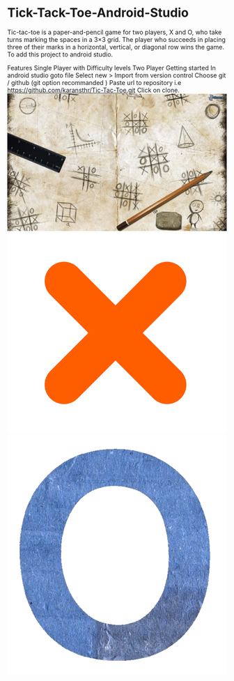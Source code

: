 # Tick-Tack-Toe-Android-Studio

Tic-tac-toe is a paper-and-pencil game for two players, X and O, who take turns marking the spaces in a 3×3 grid. The player who succeeds in placing three of their marks in a horizontal, vertical, or diagonal row wins the game. To add this project to android studio.

Features
Single Player with Difficulty levels
Two Player
Getting started
In android studio goto file
Select new > Import from version control
Choose git / github (git option recommanded )
Paste url to repository i.e https://github.com/karansthr/Tic-Tac-Toe.git
Click on clone.
![](images/splash_image.jpg)
![](images/x.png)
![](images/oo.png)
